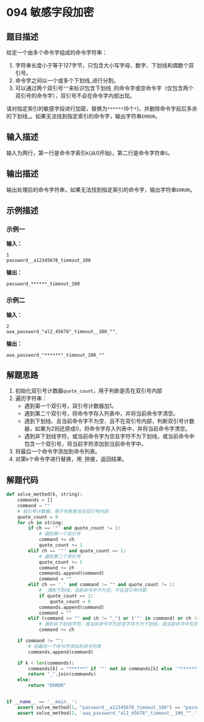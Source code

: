 # 094 敏感字段加密

## 题目描述

给定一个由多个命令字组成的命令字符串：

1. 字符串长度小于等于127字节，只包含大小写字母、数字、下划线和偶数个双引号。
2. 命令字之间以一个或多个下划线_进行分割。
3. 可以通过两个双引号`""`来标识包含下划线`_`的命令字或空命令字（仅包含两个双引号的命令字），双引号不会在命令字内部出现。

请对指定索引的敏感字段进行加密，替换为`******`(6个`*`)，并删除命令字前后多余的下划线_。如果无法找到指定索引的命令字，输出字符串`ERROR`。

## 输入描述

输入为两行，第一行是命令字索引`K`(从0开始)，第二行是命令字符串`S`。

## 输出描述

输出处理后的命令字符串，如果无法找到指定索引的命令字，输出字符串`ERROR`。

## 示例描述

### 示例一

**输入：**
```text
1
password__a12345678_timeout_100
```

**输出：**
```text
password_******_timeout_100
```

### 示例二

**输入：**
```text
2
aaa_password_"al2_45678"_timeout__100_""_
```

**输出：**
```text
aaa_password_"******"_timeout_100_""
```

## 解题思路

1. 初始化双引号计数器`quote_count`，用于判断是否在双引号内部
2. 遍历字符串：
   - 遇到第一个双引号，双引号计数器加1。
   - 遇到第二个双引号，将命令字存入列表中，并将当前命令字清空。
   - 遇到下划线、且当前命令字不为空、且不在双引号内部，判断双引号计数器，如果为2则还原成0，将命令字存入列表中，并将当前命令字清空。
   - 遇到非下划线字符，或当前命令字为空且字符不为下划线，或当前命令中包含一个双引号，将当前字符添加到当前命令字中。
3. 将最后一个命令字添加到命令列表。
4. 对第`k`个命令字进行替换，用`_`拼接，返回结果。

## 解题代码

```python
def solve_method(k, string):
    commands = []
    command = ""
    # 双引号计数器，用于判断是否在双引号内部
    quote_count = 0
    for ch in string:
        if ch == '"' and quote_count != 1:
            # 遇到第一个双引号
            command += ch
            quote_count += 1
        elif ch == '"' and quote_count == 1:
            # 遇到第二个双引号
            quote_count += 1
            command += ch
            commands.append(command)
            command = ""
        elif ch == '_' and command != "" and quote_count != 1:
            #  遇到下划线，当前命令字不为空，不在双引号内部
            if quote_count == 2:
                quote_count = 0
            commands.append(command)
            command = ""
        elif (command == "" and ch != "_") or ('"' in command) or ch != "_":
            # 遇到非下划线字符，或当前命令字为空且字符不为下划线，或当前命令中包含一个双引号
            command += ch

    if command != "":
        # 将最后一个命令字添加到命令列表
        commands.append(command)

    if k < len(commands):
        commands[k] = "******" if '"' not in commands[k] else '"******"'
        return "_".join(commands)
    else:
        return "ERROR"


if __name__ == '__main__':
    assert solve_method(1, "password__a12345678_timeout_100") == "password_******_timeout_100"
    assert solve_method(2, 'aaa_password_"al2_45678"_timeout__100_""_') == 'aaa_password_"******"_timeout_100_""'
```